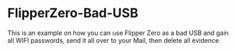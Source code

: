 # FlipperZero-Bad-USB
This is an example on how you can use Flipper Zero as a bad USB and gain all WIFI passwords, send it all over to your Mail, then delete all evidence 
